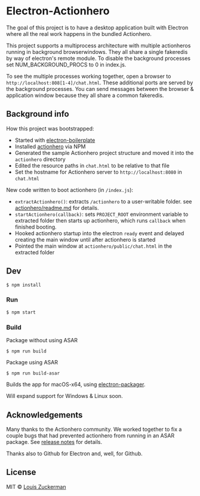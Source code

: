 # Electron-Actionhero

The goal of this project is to have a desktop application built with Electron where all the real work happens in the bundled Actionhero.

This project supports a multiprocess architecture with multiple actionheros running in background browserwindows.  They all share a single fakeredis by way of
 electron's remote module.  To disable the background processes set NUM_BACKGROUND_PROCS to 0 in index.js.

To see the multiple processes working together, open a browser to `http://localhost:808[1-4]/chat.html`.  These additional ports are served by the background processes.  You can send messages between the browser & application window because they all share a common fakeredis.

## Background info

How this project was bootstrapped:

- Started with [electron-boilerplate](https://github.com/sindresorhus/electron-boilerplate)
- Installed [actionhero](http://www.actionherojs.com/) via NPM
- Generated the sample Actionhero project structure and moved it into the `actionhero` directory
- Edited the resource paths in `chat.html` to be relative to that file
- Set the hostname for Actionhero server to `http://localhost:8080` in `chat.html`

New code written to boot actionhero (in `/index.js`):

- `extractActionhero()`: extracts `/actionhero` to a user-writable folder.  see [actionhero/readme.md](actionhero#actionhero-project) for details.
- `startActionhero(callback)`: sets `PROJECT_ROOT` environment variable to extracted folder then starts up actionhero, which runs `callback` when finished booting.
- Hooked actionhero startup into the electron `ready` event and delayed creating the main window until after actionhero is started
- Pointed the main window at `actionhero/public/chat.html` in the extracted folder

## Dev

```
$ npm install
```

### Run

```
$ npm start
```

### Build

Package without using ASAR

```
$ npm run build
```

Package using ASAR

```
$ npm run build-asar
```


Builds the app for macOS-x64, using [electron-packager](https://github.com/electron-userland/electron-packager).

Will expand support for Windows & Linux soon.

## Acknowledgements

Many thanks to the Actionhero community.  We worked together to fix a couple bugs that had prevented actionhero from running in an ASAR package.  See [release notes](https://github.com/evantahler/actionhero/releases/tag/v13.4.3) for details.

Thanks also to Github for Electron and, well, for Github.

## License

MIT © [Louis Zuckerman](http://github.com/semiosis)

